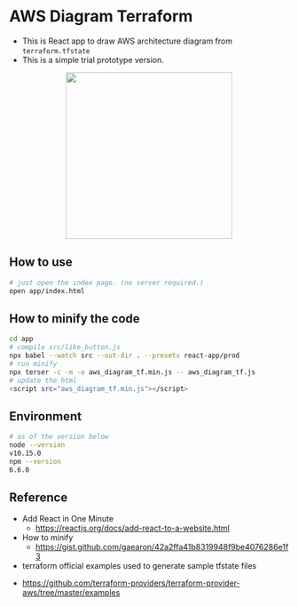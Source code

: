 # AWS Diagram Terraform

* This is React app to draw AWS architecture diagram from `terraform.tfstate`
* This is a simple trial prototype version.

<p align="center">
<img src="https://user-images.githubusercontent.com/44661517/54082460-a6bc0100-4359-11e9-87cf-2d8b768c3057.png" width="300">
</p>


## How to use

```bash
# just open the index page. (no server required.)
open app/index.html
```


## How to minify the code

```bash
cd app
# compile src/like_button.js
npx babel --watch src --out-dir . --presets react-app/prod
# run minify
npx terser -c -m -o aws_diagram_tf.min.js -- aws_diagram_tf.js
# update the html
<script src="aws_diagram_tf.min.js"></script>
```

## Environment

```bash
# as of the version below
node --version
v10.15.0
npm --version
6.6.0
```

## Reference

* Add React in One Minute
  - https://reactjs.org/docs/add-react-to-a-website.html
* How to minify
  - https://gist.github.com/gaearon/42a2ffa41b8319948f9be4076286e1f3
* terraform official examples used to generate sample tfstate files
 - https://github.com/terraform-providers/terraform-provider-aws/tree/master/examples
